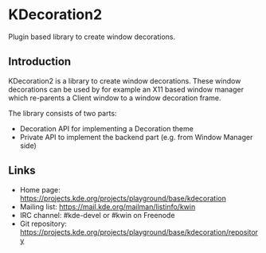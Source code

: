 # KDecoration2

Plugin based library to create window decorations.

## Introduction

KDecoration2 is a library to create window decorations. These window decorations can be used by
for example an X11 based window manager which re-parents a Client window to a window decoration
frame.

The library consists of two parts:
* Decoration API for implementing a Decoration theme
* Private API to implement the backend part (e.g. from Window Manager side)

## Links

- Home page: <https://projects.kde.org/projects/playground/base/kdecoration>
- Mailing list: <https://mail.kde.org/mailman/listinfo/kwin>
- IRC channel: #kde-devel or #kwin on Freenode
- Git repository: <https://projects.kde.org/projects/playground/base/kdecoration/repository>
